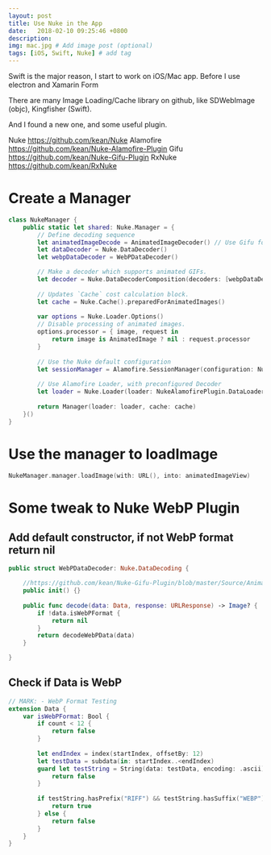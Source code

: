 ```yaml
---
layout: post
title: Use Nuke in the App
date:   2018-02-10 09:25:46 +0800
description: 
img: mac.jpg # Add image post (optional)
tags: [iOS, Swift, Nuke] # add tag
---
```


Swift is the major reason, I start to work on iOS/Mac app. Before I use electron and Xamarin Form

There are many Image Loading/Cache library on github, like SDWebImage (objc), Kingfisher (Swift).

And I found a new one, and some useful plugin.

Nuke <https://github.com/kean/Nuke>
Alamofire <https://github.com/kean/Nuke-Alamofire-Plugin>
Gifu <https://github.com/kean/Nuke-Gifu-Plugin>
RxNuke <https://github.com/kean/RxNuke>

# Create a Manager

```swift
class NukeManager {
    public static let shared: Nuke.Manager = {
        // Define decoding sequence
        let animatedImageDecode = AnimatedImageDecoder() // Use Gifu for 
        let dataDecoder = Nuke.DataDecoder()
        let webpDataDecoder = WebPDataDecoder()

        // Make a decoder which supports animated GIFs.
        let decoder = Nuke.DataDecoderComposition(decoders: [webpDataDecoder, animatedImageDecode, dataDecoder])
    
        // Updates `Cache` cost calculation block.
        let cache = Nuke.Cache().preparedForAnimatedImages()
        
        var options = Nuke.Loader.Options()
        // Disable processing of animated images.
        options.processor = { image, request in
            return image is AnimatedImage ? nil : request.processor
        }
        
        // Use the Nuke default configuration
        let sessionManager = Alamofire.SessionManager(configuration: Nuke.DataLoader.defaultConfiguration)
        
        // Use Alamofire Loader, with preconfigured Decoder
        let loader = Nuke.Loader(loader: NukeAlamofirePlugin.DataLoader(manager: sessionManager), decoder: decoder, options: options)
        
        return Manager(loader: loader, cache: cache)
    }()
}
```

# Use the manager to loadImage

```swift
NukeManager.manager.loadImage(with: URL(), into: animatedImageView)
```

# Some tweak to Nuke WebP Plugin

## Add default constructor, if not WebP format return nil
```swift
public struct WebPDataDecoder: Nuke.DataDecoding {

    //https://github.com/kean/Nuke-Gifu-Plugin/blob/master/Source/AnimatedImage.swift#L64
    public init() {}
    
    public func decode(data: Data, response: URLResponse) -> Image? {
        if !data.isWebPFormat {
            return nil
        }
        return decodeWebPData(data)
    }

}
```
## Check if Data is WebP

```swift
// MARK: - WebP Format Testing
extension Data {
    var isWebPFormat: Bool {
        if count < 12 {
            return false
        }
        
        let endIndex = index(startIndex, offsetBy: 12)
        let testData = subdata(in: startIndex..<endIndex)
        guard let testString = String(data: testData, encoding: .ascii) else {
            return false
        }
        
        if testString.hasPrefix("RIFF") && testString.hasSuffix("WEBP") {
            return true
        } else {
            return false
        }
    }
}
```